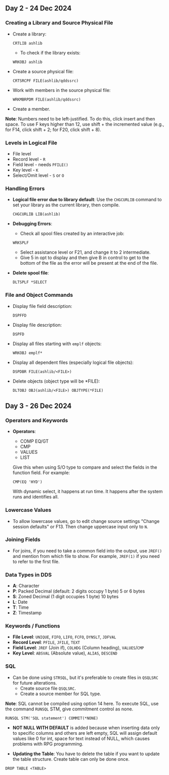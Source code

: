 
## Day 2 - 24 Dec 2024

### Creating a Library and Source Physical File

- Create a library:
  ```plaintext
  CRTLIB ashlib
  ```
  - To check if the library exists:
  ```plaintext
  WRKOBJ ashlib
  ```

- Create a source physical file:
  ```plaintext
  CRTSRCPF FILE(ashlib/qddssrc)
  ```

- Work with members in the source physical file:
  ```plaintext
  WRKMBRPDM FILE(ashlib/qddssrc)
  ```

- Create a member.

**Note**: Numbers need to be left-justified. To do this, click insert and then space. To use F keys higher than 12, use shift + the incremented value (e.g., for F14, click shift + 2; for F20, click shift + 8).

### Levels in Logical File

- File level
- Record level - `R`
- Field level - needs `PFILE()`
- Key level - `K`
- Select/Omit level - `S` or `O`

### Handling Errors

- **Logical file error due to library default**: Use the `CHGCURLIB` command to set your library as the current library, then compile.
  ```plaintext
  CHGCURLIB LIB(ashlib)
  ```

- **Debugging Errors**:
  - Check all spool files created by an interactive job:
  ```plaintext
  WRKSPLF
  ```
  - Select assistance level or F21, and change it to 2 intermediate.
  - Give 5 in opt to display and then give B in control to get to the bottom of the file as the error will be present at the end of the file.
  
- **Delete spool file**:
  ```plaintext
  DLTSPLF *SELECT
  ```

### File and Object Commands

- Display file field description:
  ```plaintext
  DSPFFD
  ```

- Display file description:
  ```plaintext
  DSPFD
  ```

- Display all files starting with `emplf` objects:
  ```plaintext
  WRKOBJ emplf*
  ```

- Display all dependent files (especially logical file objects):
  ```plaintext
  DSPDBR FILE(ashlib/<FILE>)
  ```

- Delete objects (object type will be *FILE):
  ```plaintext
  DLTOBJ OBJ(ashlib/<FILE>) OBJTYPE(*FILE)
  ```

## Day 3 - 26 Dec 2024

### Operators and Keywords

- **Operators**:
  - COMP EQ/GT
  - CMP
  - VALUES
  - LIST

  Give this when using S/O type to compare and select the fields in the function field. For example:
  ```plaintext
  CMP(EQ 'HYD')
  ```

  With dynamic select, it happens at run time. It happens after the system runs and identifies all.

### Lowercase Values

- To allow lowercase values, go to edit change source settings "Change session defaults" or F13. Then change uppercase input only to `N`.

### Joining Fields

- For joins, if you need to take a common field into the output, use `JREF()` and mention from which file to show. For example, `JREF(1)` if you need to refer to the first file.

### Data Types in DDS

- **A**: Character
- **P**: Packed Decimal (default: 2 digits occupy 1 byte) 5 or 6 bytes
- **S**: Zoned Decimal (1 digit occupies 1 byte) 10 bytes
- **L**: Date
- **T**: Time
- **Z**: Timestamp

### Keywords / Functions

- **File Level**: `UNIQUE`, `FIFO`, `LIFO`, `FCFO`, `DYNSLT`, `JDFVAL`
- **Record Level**: `PFILE`, `JFILE`, `TEXT`
- **Field Level**: `JREF` (Join if), `COLHDG` (Column heading), `VALUES`/`CMP`
- **Key Level**: `ABSVAL` (Absolute value), `ALIAS`, `DESCEND`

### SQL

- Can be done using `STRSQL`, but it's preferable to create files in `QSQLSRC` for future alterations.
  - Create source file `QSQLSRC`.
  - Create a source member for SQL type.

**Note**: SQL cannot be compiled using option 14 here. To execute SQL, use the command `RUNSQL` STM, give commitment control as none.
```plaintext
RUNSQL STM('SQL statement') COMMIT(*NONE)
```

- **NOT NULL WITH DEFAULT** is added because when inserting data only to specific columns and others are left empty, SQL will assign default values like 0 for int, space for text instead of NULL, which causes problems with RPG programming.

- **Updating the Table**: You have to delete the table if you want to update the table structure. Create table can only be done once.
```plaintext
DROP TABLE <TABLE>
```
```

